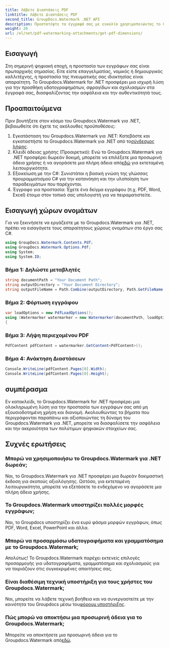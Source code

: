```yaml
---
title: Λάβετε Διαστάσεις PDF
linktitle: Λάβετε Διαστάσεις PDF
second_title: GroupDocs.Watermark .NET API
description: Προστατέψτε τα έγγραφά σας με ευκολία χρησιμοποιώντας το Groupdocs.Watermark για .NET. Προσθέστε υδατογραφήματα, γραμματόσημα και σχολιασμούς χωρίς κόπο.
weight: 26
url: /el/net/pdf-watermarking-attachments/get-pdf-dimensions/
---
```

## Εισαγωγή
Στη σημερινή ψηφιακή εποχή, η προστασία των εγγράφων σας είναι πρωταρχικής σημασίας. Είτε είστε επαγγελματίας, νομικός ή δημιουργικός καλλιτέχνης, η προστασία της πνευματικής σας ιδιοκτησίας είναι απαραίτητη. Το Groupdocs.Watermark for .NET προσφέρει μια ισχυρή λύση για την προσθήκη υδατογραφημάτων, σφραγίδων και σχολιασμών στα έγγραφά σας, διασφαλίζοντας την ασφάλεια και την αυθεντικότητά τους.
## Προαπαιτούμενα
Πριν βουτήξετε στον κόσμο του Groupdocs.Watermark για .NET, βεβαιωθείτε ότι έχετε τις ακόλουθες προϋποθέσεις:
1.  Εγκατάσταση του Groupdocs.Watermark για .NET: Κατεβάστε και εγκαταστήστε το Groupdocs.Watermark για .NET από το[σύνδεσμος λήψης](https://releases.groupdocs.com/Watermark/net/).
2.  Κλειδί άδειας χρήσης (Προαιρετικό): Ενώ το Groupdocs.Watermark για .NET προσφέρει δωρεάν δοκιμή, μπορείτε να επιλέξετε μια προσωρινή άδεια χρήσης ή να αγοράσετε μια πλήρη άδεια από[εδώ](https://purchase.groupdocs.com/buy) για εκτεταμένη λειτουργικότητα.
3. Εξοικείωση με την C#: Συνιστάται η βασική γνώση της γλώσσας προγραμματισμού C# για την κατανόηση και την υλοποίηση των παραδειγμάτων που παρέχονται.
4. Έγγραφο για προστασία: Έχετε ένα δείγμα εγγράφου (π.χ. PDF, Word, Excel) έτοιμο στον τοπικό σας υπολογιστή για να πειραματιστείτε.

## Εισαγωγή χώρων ονομάτων
Για να ξεκινήσετε να εργάζεστε με το Groupdocs.Watermark για .NET, πρέπει να εισαγάγετε τους απαραίτητους χώρους ονομάτων στο έργο σας C#.
```csharp
using GroupDocs.Watermark.Contents.Pdf;
using GroupDocs.Watermark.Options.Pdf;
using System;
using System.IO;
```
### Βήμα 1: Δηλώστε μεταβλητές
```csharp
string documentPath = "Your Document Path";
string outputDirectory = "Your Document Directory";
string outputFileName = Path.Combine(outputDirectory, Path.GetFileName(documentPath));
```
### Βήμα 2: Φόρτωση εγγράφου
```csharp
var loadOptions = new PdfLoadOptions();
using (Watermarker watermarker = new Watermarker(documentPath, loadOptions))
{
```
### Βήμα 3: Λήψη περιεχομένου PDF
```csharp
PdfContent pdfContent = watermarker.GetContent<PdfContent>();
```
### Βήμα 4: Ανάκτηση Διαστάσεων
```csharp
Console.WriteLine(pdfContent.Pages[0].Width);
Console.WriteLine(pdfContent.Pages[0].Height);
```

## συμπέρασμα
Εν κατακλείδι, το Groupdocs.Watermark for .NET προσφέρει μια ολοκληρωμένη λύση για την προστασία των εγγράφων σας από μη εξουσιοδοτημένη χρήση και διανομή. Ακολουθώντας τα βήματα που περιγράφονται παραπάνω και αξιοποιώντας τη δύναμη του Groupdocs.Watermark για .NET, μπορείτε να διασφαλίσετε την ασφάλεια και την ακεραιότητα των πολύτιμων ψηφιακών στοιχείων σας.
## Συχνές ερωτήσεις
### Μπορώ να χρησιμοποιήσω το Groupdocs.Watermark για .NET δωρεάν;
Ναι, το Groupdocs.Watermark για .NET προσφέρει μια δωρεάν δοκιμαστική έκδοση για σκοπούς αξιολόγησης. Ωστόσο, για εκτεταμένη λειτουργικότητα, μπορείτε να εξετάσετε το ενδεχόμενο να αγοράσετε μια πλήρη άδεια χρήσης.
### Το Groupdocs.Watermark υποστηρίζει πολλές μορφές εγγράφων;
Ναι, το Groupdocs υποστηρίζει ένα ευρύ φάσμα μορφών εγγράφων, όπως PDF, Word, Excel, PowerPoint και άλλα.
### Μπορώ να προσαρμόσω υδατογραφήματα και γραμματόσημα με το Groupdocs.Watermark;
Απολύτως! Το Groupdocs.Watermark παρέχει εκτενείς επιλογές προσαρμογής για υδατογραφήματα, γραμματόσημα και σχολιασμούς για να ταιριάζουν στις συγκεκριμένες απαιτήσεις σας.
### Είναι διαθέσιμη τεχνική υποστήριξη για τους χρήστες του Groupdocs.Watermark;
 Ναι, μπορείτε να λάβετε τεχνική βοήθεια και να συνεργαστείτε με την κοινότητα του Groupdocs μέσω του[φόρουμ υποστήριξης](https://forum.groupdocs.com/c/watermark/19).
### Πώς μπορώ να αποκτήσω μια προσωρινή άδεια για το Groupdocs.Watermark;
 Μπορείτε να αποκτήσετε μια προσωρινή άδεια για το Groupdocs.Watermark από[εδώ](https://purchase.groupdocs.com/temporary-license/).